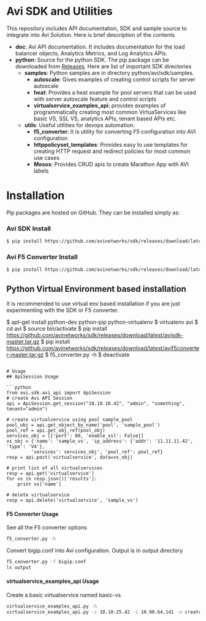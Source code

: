 # Avi SDK and Utilities 

This repository includes API documentation, SDK and sample source to integrate 
into Avi Solution. Here is brief description of the contents

- **doc**: Avi API documentation. It includes documentation for the load balancer 
objects, Analytics Metrics, and Log Analytics APIs.
- **python**: Source for the python SDK. The pip package can be downloaded from
[Releases](https://github.com/avinetworks/sdk/releases "Avi SDK Releases"). 
Here are list of important SDK directories 
    - **samples**: Python samples are in directory python/avi/sdk/samples.
        - **autoscale**: Gives examples of creating control scripts for 
        server autoscale
        - **heat**: Provides a heat example for pool servers that can be used
        with server autoscale feature and control scripts
        - **virtualservice_examples_api**: provides examples of programmatically
        creating most common VirtuaServices like basic VS, SSL VS, analytics
        APIs, tenant based APIs etc.
    - **utils**: Useful utilities for devops automation. 
        - **f5_converter**: It is utility for converting F5 configuration into 
        AVI configuration
        - **httppolicyset_templates**: Provides easy to use templates for 
        creating HTTP request and redirect policies for most common use cases
        - **Mesos**: Provides CRUD apis to create Marathon App with AVI labels

# Installation
Pip packages are hosted on GitHub. They can be installed simply as:
### Avi SDK Install
```sh
$ pip install https://github.com/avinetworks/sdk/releases/download/latest/avisdk-master.tar.gz
```
### Avi F5 Converter Install
```sh
$ pip install https://github.com/avinetworks/sdk/releases/download/latest/avif5converter-master.tar.gz
```
## Python Virtual Environment based installation
It is recommended to use virtual env based installation if you are just 
experimenting with the SDK or F5 converter.

$ apt-get install python-dev python-pip python-virtualenv
$ virtualenv avi
$ cd avi
$ source bin/activate
$ pip install https://github.com/avinetworks/sdk/releases/download/latest/avisdk-master.tar.gz
$ pip install https://github.com/avinetworks/sdk/releases/download/latest/avif5converter-master.tar.gz
$ f5_converter.py -h
$ deactivate
```

# Usage  
## ApiSession Usage  

```python
from avi.sdk.avi_api import ApiSession
# create Avi API Session
api = ApiSession.get_session("10.10.10.42", "admin", "something", tenant="admin")

# create virtualservice using pool sample_pool
pool_obj = api.get_object_by_name('pool', 'sample_pool')
pool_ref = api.get_obj_ref(pool_obj)
services_obj = [{'port': 80, 'enable_ssl': False}]
vs_obj = {'name': 'sample_vs', 'ip_address': {'addr': '11.11.11.42', 'type': 'V4'},
         'services': services_obj', 'pool_ref': pool_ref}
resp = api.post('virtualservice', data=vs_obj)

# print list of all virtualservices 
resp = api.get('virtualservice')
for vs in resp.json()['results']:
    print vs['name']

# delete virtualservice
resp = api.delete('virtualservice', 'sample_vs')
```
#### F5 Converter Usage
See all the F5 converter options
```sh
f5_converter.py -h
```
Convert bigip.conf into Avi configuration. Output is in output directory
```sh
f5_converter.py -f bigip.conf 
ls output
```
#### virtualservice_examples_api Usage
Create a basic virtualservice named basic-vs
```sh
virtualservice_examples_api.py -h
virtualservice_examples_api.py -c 10.10.25.42 -i 10.90.64.141 -o create-basic-vs -s 10.90.64.12
```
